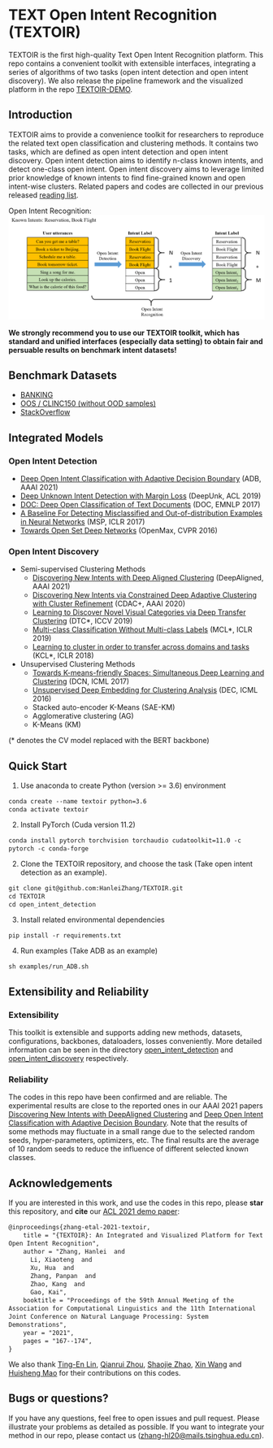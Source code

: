 # TEXT Open Intent Recognition (TEXTOIR)

TEXTOIR is the first high-quality Text Open Intent Recognition platform. This repo contains a convenient toolkit with extensible interfaces, integrating a series of algorithms of two tasks (open intent detection and open intent discovery). We also release the pipeline framework and the visualized platform in the repo [TEXTOIR-DEMO](https://github.com/thuiar/TEXTOIR-DEMO). 

## Introduction
TEXTOIR aims to provide a convenience toolkit for researchers to reproduce the related text open classification and clustering methods. It contains two tasks, which are defined as open intent detection and open intent discovery. Open intent detection aims to identify n-class known intents, and detect one-class open intent. Open intent discovery aims to leverage limited prior knowledge of known intents to find fine-grained known and open intent-wise clusters. Related papers and codes are collected in our previous released [reading list](https://github.com/thuiar/OKD-Reading-List).

Open Intent Recognition:  
![Example](figs/Intro.png "Example")

 **We strongly recommend you to use our TEXTOIR toolkit, which has standard and unified interfaces (especially data setting) to obtain fair and persuable results on benchmark intent datasets!**

## Benchmark Datasets
* [BANKING](https://arxiv.org/pdf/2003.04807.pdf)
* [OOS / CLINC150 (without OOD samples)](https://arxiv.org/pdf/1909.02027.pdf) 
* [StackOverflow](https://aclanthology.org/W15-1509.pdf)



## Integrated Models
### Open Intent Detection

* [Deep Open Intent Classification with Adaptive Decision Boundary](https://ojs.aaai.org/index.php/AAAI/article/view/17690) (ADB, AAAI 2021)
* [Deep Unknown Intent Detection with Margin Loss](https://aclanthology.org/P19-1548.pdf) (DeepUnk, ACL 2019)
* [DOC: Deep Open Classification of Text Documents](https://aclanthology.org/D17-1314.pdf) (DOC, EMNLP 2017)
* [A Baseline For Detecting Misclassified and Out-of-distribution Examples in Neural Networks](https://arxiv.org/pdf/1610.02136.pdf) (MSP, ICLR 2017) 
* [Towards Open Set Deep Networks](https://openaccess.thecvf.com/content_cvpr_2016/papers/Bendale_Towards_Open_Set_CVPR_2016_paper.pdf) (OpenMax, CVPR 2016)


### Open Intent Discovery

* Semi-supervised Clustering Methods
    - [Discovering New Intents with Deep Aligned Clustering](https://ojs.aaai.org/index.php/AAAI/article/view/17689) (DeepAligned, AAAI 2021)
    - [Discovering New Intents via Constrained Deep Adaptive Clustering with Cluster Refinement](https://ojs.aaai.org/index.php/AAAI/article/view/6353) (CDAC+, AAAI 2020)
    - [Learning to Discover Novel Visual Categories via Deep Transfer Clustering](https://www.robots.ox.ac.uk/~vgg/research/DTC/files/iccv2019_DTC.pdf) (DTC*, ICCV 2019)
    - [Multi-class Classification Without Multi-class Labels](https://openreview.net/pdf?id=SJzR2iRcK7) (MCL*, ICLR 2019)
    - [Learning to cluster in order to transfer across domains and tasks](https://openreview.net/pdf?id=ByRWCqvT-) (KCL*, ICLR 2018)
* Unsupervised Clustering Methods
    - [Towards K-means-friendly Spaces: Simultaneous Deep Learning and Clustering](http://proceedings.mlr.press/v70/yang17b/yang17b.pdf) (DCN, ICML 2017)
    - [Unsupervised Deep Embedding for Clustering Analysis](http://proceedings.mlr.press/v48/xieb16.pdf) (DEC, ICML 2016)
    - Stacked auto-encoder K-Means (SAE-KM)
    - Agglomerative clustering (AG)
    - K-Means (KM)

(* denotes the CV model replaced with the BERT backbone)

## Quick Start
1. Use anaconda to create Python (version >= 3.6) environment
```
conda create --name textoir python=3.6
conda activate textoir
```
2. Install PyTorch (Cuda version 11.2)
```
conda install pytorch torchvision torchaudio cudatoolkit=11.0 -c pytorch -c conda-forge  
```
2. Clone the TEXTOIR repository, and choose the task (Take open intent detection as an example).
```
git clone git@github.com:HanleiZhang/TEXTOIR.git
cd TEXTOIR
cd open_intent_detection
```
3. Install related environmental dependencies
```
pip install -r requirements.txt
```
4. Run examples (Take ADB as an example)
```
sh examples/run_ADB.sh
```

## Extensibility and Reliability

### Extensibility
This toolkit is extensible and supports adding new methods, datasets, configurations, backbones, dataloaders, losses conveniently. More detailed information can be seen in the directory [open_intent_detection](./open_intent_detection/README.md) and [open_intent_discovery](./open_intent_discovery/README.md) respectively. 

### Reliability
The codes in this repo have been confirmed and are reliable. The experimental results are close to the reported ones in our AAAI 2021 papers [Discovering New Intents with DeepAligned Clustering](https://ojs.aaai.org/index.php/AAAI/article/view/17689) and [Deep Open Intent Classification with Adaptive Decision Boundary](https://ojs.aaai.org/index.php/AAAI/article/view/17690). Note that the results of some methods may fluctuate in a small range due to the selected random seeds, hyper-parameters, optimizers, etc. The final results are the average of 10 random seeds to reduce the influence of different selected known classes.

## Acknowledgements

If you are interested in this work, and use the codes in this repo, please **star**  this repository, and **cite** our [ACL 2021 demo paper](https://aclanthology.org/2021.acl-demo.20.pdf):
```
@inproceedings{zhang-etal-2021-textoir,
    title = "{TEXTOIR}: An Integrated and Visualized Platform for Text Open Intent Recognition",
    author = "Zhang, Hanlei  and
      Li, Xiaoteng  and
      Xu, Hua  and
      Zhang, Panpan  and
      Zhao, Kang  and
      Gao, Kai",
    booktitle = "Proceedings of the 59th Annual Meeting of the Association for Computational Linguistics and the 11th International Joint Conference on Natural Language Processing: System Demonstrations",
    year = "2021",
    pages = "167--174",
}
```
We also thank [Ting-En Lin](https://github.com/tnlin), [Qianrui Zhou](https://github.com/zhougr18), [Shaojie Zhao](https://github.com/MurraryZhao), [Xin Wang](https://github.com/mrFocusXin) and [Huisheng Mao](https://github.com/FlameSky-S) for their contributions on this codes.

## Bugs or questions?

If you have any questions, feel free to open issues and pull request. Please illustrate your problems as detailed as possible. If you want to integrate your method in our repo, please contact us (zhang-hl20@mails.tsinghua.edu.cn).
